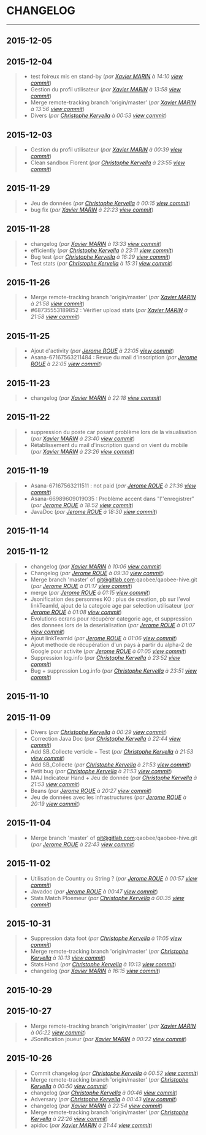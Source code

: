 # CHANGELOG
---

## 2015-12-05

## 2015-12-04
> + test foireux mis en stand-by (*par [Xavier MARIN](marin.xavier@gmail.com) à 14:10 [view commit](https://gitlab.com/qaobee/qaobee-swarn/commit/e8dd1bf3d08bef67adb86e245e8a735d1315e947)*)
> + Gestion du profil utilisateur (*par [Xavier MARIN](marin.xavier@gmail.com) à 13:58 [view commit](https://gitlab.com/qaobee/qaobee-swarn/commit/3ad53ab26038dcda07fe78a28d26ac115d60ab34)*)
> + Merge remote-tracking branch 'origin/master' (*par [Xavier MARIN](marin.xavier@gmail.com) à 13:56 [view commit](https://gitlab.com/qaobee/qaobee-swarn/commit/f135ab5be25a5176e3a24ea4831a282d14acd15a)*)
> + Divers (*par [Christophe Kervella](ch.kervella@gmail.com) à 00:53 [view commit](https://gitlab.com/qaobee/qaobee-swarn/commit/08ce8826ea3881e21722d46ce5ad1d3690737549)*)

## 2015-12-03
> + Gestion du profil utilisateur (*par [Xavier MARIN](marin.xavier@gmail.com) à 00:39 [view commit](https://gitlab.com/qaobee/qaobee-swarn/commit/09f41885ae16ab4e9a96033ed6eff80a56b4f1e3)*)
> + Clean sandbox Florent (*par [Christophe Kervella](ch.kervella@gmail.com) à 23:55 [view commit](https://gitlab.com/qaobee/qaobee-swarn/commit/3ab4ab397159563b53838c3bd712920d66b54eab)*)

## 2015-11-29
> + Jeu de données (*par [Christophe Kervella](ch.kervella@gmail.com) à 00:15 [view commit](https://gitlab.com/qaobee/qaobee-swarn/commit/72ef20844b3fb5ce0008d4254118b63fc0d49e9c)*)
> + bug fix (*par [Xavier MARIN](marin.xavier@gmail.com) à 22:23 [view commit](https://gitlab.com/qaobee/qaobee-swarn/commit/685c5cf4def489f50296dd7a064332fe60a854c3)*)

## 2015-11-28
> + changelog (*par [Xavier MARIN](marin.xavier@gmail.com) à 13:33 [view commit](https://gitlab.com/qaobee/qaobee-swarn/commit/30ac79829cfe54ace56d26c23eee1ee87097b780)*)
> + efficiently (*par [Christophe Kervella](ch.kervella@gmail.com) à 23:11 [view commit](https://gitlab.com/qaobee/qaobee-swarn/commit/287ef55648b93fd4f2637ffe6fe9379a15235355)*)
> + Bug test (*par [Christophe Kervella](ch.kervella@gmail.com) à 16:29 [view commit](https://gitlab.com/qaobee/qaobee-swarn/commit/cb91bb23d93c1d5517167caa852af14151636208)*)
> + Test stats (*par [Christophe Kervella](ch.kervella@gmail.com) à 15:31 [view commit](https://gitlab.com/qaobee/qaobee-swarn/commit/5d23d229dd0bfbc2324c4f3dabc08d5143f577c6)*)

## 2015-11-26
> + Merge remote-tracking branch 'origin/master' (*par [Xavier MARIN](marin.xavier@gmail.com) à 21:58 [view commit](https://gitlab.com/qaobee/qaobee-swarn/commit/e5505dc6867868d9ea5c9018815ddd3e5c1cad1d)*)
> + #68735553189852 : Vérifier upload stats (*par [Xavier MARIN](marin.xavier@gmail.com) à 21:58 [view commit](https://gitlab.com/qaobee/qaobee-swarn/commit/155c2ee701f1f80c42cd91feabf569066fd6532a)*)

## 2015-11-25
> + Ajout d'activity (*par [Jerome ROUE](jerome.roue@gmail.com) à 22:05 [view commit](https://gitlab.com/qaobee/qaobee-swarn/commit/b71520c0d3d2184829360e4165ee5690389c356b)*)
> + Asana-67167563211484 : Revue du mail d'inscription (*par [Jerome ROUE](jerome.roue@gmail.com) à 22:05 [view commit](https://gitlab.com/qaobee/qaobee-swarn/commit/03b2086940480c642f1cb8c7661d06ea01cd0b3b)*)

## 2015-11-23
> + changelog (*par [Xavier MARIN](marin.xavier@gmail.com) à 22:18 [view commit](https://gitlab.com/qaobee/qaobee-swarn/commit/bbef661458a3459eeead53fdeb7f52a3d782c6f8)*)

## 2015-11-22
> + suppression du poste car posant problème lors de la visualisation (*par [Xavier MARIN](marin.xavier@gmail.com) à 23:40 [view commit](https://gitlab.com/qaobee/qaobee-swarn/commit/4aecd40399c444a0a66dd96eafedd872fcbfb535)*)
> + Rétablissement du mail d'inscription quand on vient du mobile (*par [Xavier MARIN](marin.xavier@gmail.com) à 23:26 [view commit](https://gitlab.com/qaobee/qaobee-swarn/commit/6447bd196a12d41d3fb2193d89158a4b371d2388)*)

## 2015-11-19
> + Asana-67167563211511 : not paid (*par [Jerome ROUE](jerome.roue@gmail.com) à 21:36 [view commit](https://gitlab.com/qaobee/qaobee-swarn/commit/8ba28770038fbd41a032265766b54c01f6a09644)*)
> + Asana-66989609019035 : Problème accent dans "l''enregistrer" (*par [Jerome ROUE](jerome.roue@gmail.com) à 18:52 [view commit](https://gitlab.com/qaobee/qaobee-swarn/commit/543d87613be0f2fce1beb9feb319472aa72acab8)*)
> + JavaDoc (*par [Jerome ROUE](jerome.roue@gmail.com) à 18:30 [view commit](https://gitlab.com/qaobee/qaobee-swarn/commit/1e8ba93cb5bdd8012ab98f9d4bf57850bc2982eb)*)

## 2015-11-14

## 2015-11-12
> + changelog (*par [Xavier MARIN](marin.xavier@gmail.com) à 10:06 [view commit](https://gitlab.com/qaobee/qaobee-swarn/commit/ed1dcbeb91952bba03ffab0a778715cee0e07e55)*)
> + Changelog (*par [Jerome ROUE](jerome.roue@gmail.com) à 09:30 [view commit](https://gitlab.com/qaobee/qaobee-swarn/commit/abd421c7c97e47583a6e1664ebd4c13faa2c4a6b)*)
> + Merge branch 'master' of git@gitlab.com:qaobee/qaobee-hive.git (*par [Jerome ROUE](jerome.roue@gmail.com) à 01:17 [view commit](https://gitlab.com/qaobee/qaobee-swarn/commit/22328a522950be57391c09a9116da6cb6d776fff)*)
> + merge (*par [Jerome ROUE](jerome.roue@gmail.com) à 01:15 [view commit](https://gitlab.com/qaobee/qaobee-swarn/commit/b8f2dca725856dc34649c5fc89f4076335b13dcb)*)
> + Jsonification des personnes KO : plus de creation, pb sur l'evol linkTeamId, ajout de la categoie age par selection utilisateur (*par [Jerome ROUE](jerome.roue@gmail.com) à 01:08 [view commit](https://gitlab.com/qaobee/qaobee-swarn/commit/355c233f7a3ce7afce01633870d606e1b8e80893)*)
> + Evolutions ecrans pour récupérer categorie age, et suppression des donnees lors de la deserialisation (*par [Jerome ROUE](jerome.roue@gmail.com) à 01:07 [view commit](https://gitlab.com/qaobee/qaobee-swarn/commit/6757fcd982ab5cd7f0d69f4a21c494fa7c9df4b2)*)
> + Ajout linkTeamId (*par [Jerome ROUE](jerome.roue@gmail.com) à 01:06 [view commit](https://gitlab.com/qaobee/qaobee-swarn/commit/ede76fb29eb0655a3120f88fe2bfe3e71a6b95aa)*)
> + Ajout methode de récupération d'un pays à partir du alpha-2 de Google pour activite (*par [Jerome ROUE](jerome.roue@gmail.com) à 01:05 [view commit](https://gitlab.com/qaobee/qaobee-swarn/commit/03397ff10bb365daa8b340f8411b9bbcf2f43327)*)
> + Suppression log.info (*par [Christophe Kervella](ch.kervella@gmail.com) à 23:52 [view commit](https://gitlab.com/qaobee/qaobee-swarn/commit/fe6d2227e9e4a2640884ee1569e9cd811cf78837)*)
> + Bug + suppression Log.info (*par [Christophe Kervella](ch.kervella@gmail.com) à 23:51 [view commit](https://gitlab.com/qaobee/qaobee-swarn/commit/3405ddeddd6531d40024b2c0c73723633046ebfe)*)

## 2015-11-10

## 2015-11-09
> + Divers (*par [Christophe Kervella](ch.kervella@gmail.com) à 00:29 [view commit](https://gitlab.com/qaobee/qaobee-swarn/commit/3576beabd0d7571eab4207a5fe9bcc147454064f)*)
> + Correction Java Doc (*par [Christophe Kervella](ch.kervella@gmail.com) à 22:44 [view commit](https://gitlab.com/qaobee/qaobee-swarn/commit/f52703900f61f72b6599ecfcb09ccaaea90a7041)*)
> + Add SB_Collecte verticle + Test (*par [Christophe Kervella](ch.kervella@gmail.com) à 21:53 [view commit](https://gitlab.com/qaobee/qaobee-swarn/commit/2002421c094c6ee550276a70c0bde036e990190d)*)
> + Add SB_Collecte (*par [Christophe Kervella](ch.kervella@gmail.com) à 21:53 [view commit](https://gitlab.com/qaobee/qaobee-swarn/commit/6be8466321806758e3713037a5e15d75d2c6f6bc)*)
> + Petit bug (*par [Christophe Kervella](ch.kervella@gmail.com) à 21:53 [view commit](https://gitlab.com/qaobee/qaobee-swarn/commit/f66843003e4421c76f853ce11321d7b88e349430)*)
> + MAJ Indicateur Hand + Jeu de donnée (*par [Christophe Kervella](ch.kervella@gmail.com) à 21:53 [view commit](https://gitlab.com/qaobee/qaobee-swarn/commit/42c5913961a0cc0213233a376f9d42fd028532fe)*)
> + Beans (*par [Jerome ROUE](jerome.roue@gmail.com) à 20:27 [view commit](https://gitlab.com/qaobee/qaobee-swarn/commit/3b86b0ce7b1717a5e8de92fdeda6b77d5d1ee34c)*)
> + Jeu de données avec les infrastructures (*par [Jerome ROUE](jerome.roue@gmail.com) à 20:19 [view commit](https://gitlab.com/qaobee/qaobee-swarn/commit/566713b2d601e9b9bd0115310200600f6f646ffa)*)

## 2015-11-04
> + Merge branch 'master' of git@gitlab.com:qaobee/qaobee-hive.git (*par [Jerome ROUE](jerome.roue@gmail.com) à 22:43 [view commit](https://gitlab.com/qaobee/qaobee-swarn/commit/6178c7655fabf6968a04accb06f179ebd2081b85)*)

## 2015-11-02
> + Utilisation de Country ou String ? (*par [Jerome ROUE](jerome.roue@gmail.com) à 00:57 [view commit](https://gitlab.com/qaobee/qaobee-swarn/commit/318a16088712d6e1ef4ea7ef114601c0354206e9)*)
> + Javadoc (*par [Jerome ROUE](jerome.roue@gmail.com) à 00:47 [view commit](https://gitlab.com/qaobee/qaobee-swarn/commit/c72c49033c0e168992e6a2309d969e667ee4012f)*)
> + Stats Match Ploemeur (*par [Christophe Kervella](ch.kervella@gmail.com) à 00:35 [view commit](https://gitlab.com/qaobee/qaobee-swarn/commit/4c90d68a8b078b20aad2c0d78a588fcd9aaed7bf)*)

## 2015-10-31
> + Suppression data foot (*par [Christophe Kervella](ch.kervella@gmail.com) à 11:05 [view commit](https://gitlab.com/qaobee/qaobee-swarn/commit/745cb4721d559b50502d63cc63eed98916e6f2aa)*)
> + Merge remote-tracking branch 'origin/master' (*par [Christophe Kervella](ch.kervella@gmail.com) à 10:13 [view commit](https://gitlab.com/qaobee/qaobee-swarn/commit/bb50b708caebb030dc6a3ed6c675cf5bc8b22ca5)*)
> + Stats Hand (*par [Christophe Kervella](ch.kervella@gmail.com) à 10:13 [view commit](https://gitlab.com/qaobee/qaobee-swarn/commit/9003df1e6d8dc30e0d91b50afca4940a811939be)*)
> + changelog (*par [Xavier MARIN](marin.xavier@gmail.com) à 16:15 [view commit](https://gitlab.com/qaobee/qaobee-swarn/commit/50796f95f423bfba2dd97e7bcdc8978bfe294978)*)

## 2015-10-29

## 2015-10-27
> + Merge remote-tracking branch 'origin/master' (*par [Xavier MARIN](marin.xavier@gmail.com) à 00:22 [view commit](https://gitlab.com/qaobee/qaobee-swarn/commit/4f4c5ef90467063ab044e263944297e70de70a1f)*)
> + JSonification joueur (*par [Xavier MARIN](marin.xavier@gmail.com) à 00:22 [view commit](https://gitlab.com/qaobee/qaobee-swarn/commit/011fa86c4c787da3d8fd7accd196a15e28dfa227)*)

## 2015-10-26
> + Commit changelog (*par [Christophe Kervella](ch.kervella@gmail.com) à 00:52 [view commit](https://gitlab.com/qaobee/qaobee-swarn/commit/8ba96ca679b5c6f9b5bccc7d61d23004f867d75a)*)
> + Merge remote-tracking branch 'origin/master' (*par [Christophe Kervella](ch.kervella@gmail.com) à 00:50 [view commit](https://gitlab.com/qaobee/qaobee-swarn/commit/b547fd94ea5b53a0194f3f7ce47cf159b368fa09)*)
> + changelog (*par [Christophe Kervella](ch.kervella@gmail.com) à 00:46 [view commit](https://gitlab.com/qaobee/qaobee-swarn/commit/0a2db522142c8567fb325767492ce2e6912e322c)*)
> + Adversary (*par [Christophe Kervella](ch.kervella@gmail.com) à 00:43 [view commit](https://gitlab.com/qaobee/qaobee-swarn/commit/a4f54b317832ed97c47d214ee4934a210f4fbc69)*)
> + changelog (*par [Xavier MARIN](marin.xavier@gmail.com) à 22:54 [view commit](https://gitlab.com/qaobee/qaobee-swarn/commit/f6f0ddcb92e63e837e3d168a0c88db48c253721c)*)
> + Merge remote-tracking branch 'origin/master' (*par [Christophe Kervella](ch.kervella@gmail.com) à 22:26 [view commit](https://gitlab.com/qaobee/qaobee-swarn/commit/0461838486cec91a912e2ec96185008962795b16)*)
> + apidoc (*par [Xavier MARIN](marin.xavier@gmail.com) à 21:44 [view commit](https://gitlab.com/qaobee/qaobee-swarn/commit/5c5761671db12a34a3ef5244cd0d217cbd402f38)*)

